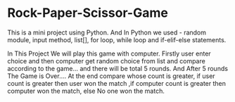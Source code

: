 # Rock-Paper-Scissor-Game
This is a mini project using Python.
And In Python we used - random module, input method, list[], for loop, while loop and if-elif-else statements.

In This Project We will play this game with computer.
Firstly user enter choice and then computer get random choice from list and compare according to the game... and there will be total 5 rounds.
And After 5 rounds The Game is Over....
At the end compare whose count is greater, if user count is greater then user won the match ,if computer count is greater then computer won the match, else No one won the match.
